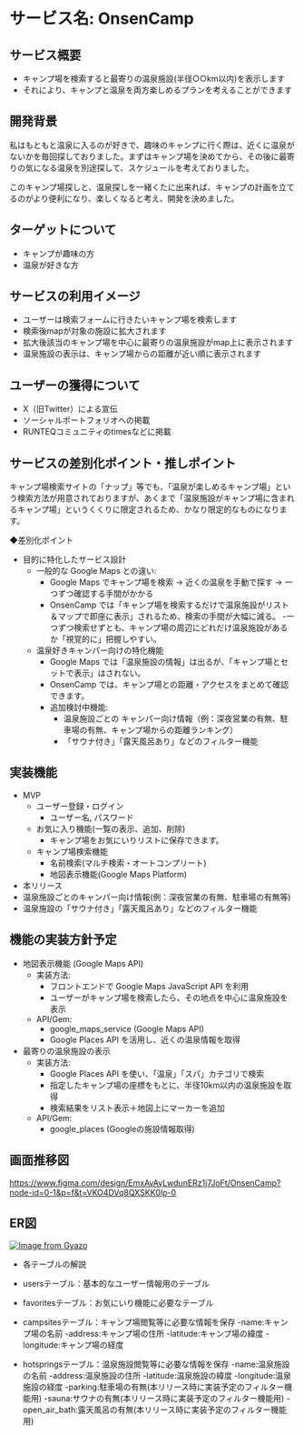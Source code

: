 # サービス名: OnsenCamp
## サービス概要
- キャンプ場を検索すると最寄りの温泉施設(半径○○km以内)を表示します
- それにより、キャンプと温泉を両方楽しめるプランを考えることができます

## 開発背景
私はもともと温泉に入るのが好きで、趣味のキャンプに行く際は、近くに温泉がないかを毎回探しておりました。まずはキャンプ場を決めてから、その後に最寄りの気になる温泉を別途探して、スケジュールを考えておりました。

このキャンプ場探しと、温泉探しを一緒くたに出来れば、キャンプの計画を立てるのがより便利になり、楽しくなると考え、開発を決めました。

## ターゲットについて
- キャンプが趣味の方
- 温泉が好きな方

## サービスの利用イメージ
 - ユーザーは検索フォームに行きたいキャンプ場を検索します
 - 検索後mapが対象の施設に拡大されます
 - 拡大後該当のキャンプ場を中心に最寄りの温泉施設がmap上に表示されます
 - 温泉施設の表示は、キャンプ場からの距離が近い順に表示されます


##  ユーザーの獲得について
- X（旧Twitter）による宣伝
- ソーシャルポートフォリオへの掲載
- RUNTEQコミュニティのtimesなどに掲載
## サービスの差別化ポイント・推しポイント
キャンプ場検索サイトの「ナップ」等でも、「温泉が楽しめるキャンプ場」という検索方法が用意されておりますが、あくまで「温泉施設がキャンプ場に含まれるキャンプ場」というくくりに限定されるため、かなり限定的なものになります。

◆差別化ポイント
- 目的に特化したサービス設計
  - 一般的な Google Maps との違い:
    - Google Maps でキャンプ場を検索 → 近くの温泉を手動で探す → 一つずつ確認する手間がかかる
    - OnsenCamp では「キャンプ場を検索するだけで温泉施設がリスト＆マップで即座に表示」されるため、検索の手間が大幅に減る。
    -一つずつ検索せずとも、キャンプ場の周辺にどれだけ温泉施設があるか「視覚的に」把握しやすい。
  - 温泉好きキャンパー向けの特化機能
    - Google Maps では「温泉施設の情報」は出るが、「キャンプ場とセットで表示」はされない。
    - OnsenCamp では、キャンプ場との距離・アクセスをまとめて確認できます。
    - 追加検討中機能:
      - 温泉施設ごとの キャンパー向け情報（例：深夜営業の有無、駐車場の有無、キャンプ場からの距離ランキング）
      - 「サウナ付き」「露天風呂あり」などのフィルター機能

## 実装機能
- MVP
  - ユーザー登録・ログイン
    - ユーザー名, パスワード
  - お気に入り機能(一覧の表示、追加、削除)
    - キャンプ場をお気にいりリストに保存できます。
  - キャンプ場検索機能
    - 名前検索(マルチ検索・オートコンプリート)
    - 地図表示機能(Google Maps Platform)
-  本リリース
  - 温泉施設ごとのキャンパー向け情報(例：深夜営業の有無、駐車場の有無等)
  - 温泉施設の「サウナ付き」「露天風呂あり」などのフィルター機能

## 機能の実装方針予定
- 地図表示機能 (Google Maps API)
  - 実装方法:
    - フロントエンドで Google Maps JavaScript API を利用
    - ユーザーがキャンプ場を検索したら、その地点を中心に温泉施設を表示
  - API/Gem:
    - google_maps_service (Google Maps API)
    - Google Places API を活用し、近くの温泉情報を取得
- 最寄りの温泉施設の表示
  - 実装方法:
    - Google Places API を使い、「温泉」「スパ」カテゴリで検索
    - 指定したキャンプ場の座標をもとに、半径10km以内の温泉施設を取得
    - 検索結果をリスト表示＋地図上にマーカーを追加
  - API/Gem:
    - google_places (Googleの施設情報取得)

## 画面推移図

https://www.figma.com/design/EmxAvAyLwdunERz1j7JoFt/OnsenCamp?node-id=0-1&p=f&t=VKO4DVq8QXSKK0lp-0

## ER図

[![Image from Gyazo](https://i.gyazo.com/ad69cffe5b921fd43c01e1e77fcbf887.png)](https://gyazo.com/ad69cffe5b921fd43c01e1e77fcbf887)

- 各テーブルの解説
 - usersテーブル：基本的なユーザー情報用のテーブル

 - favoritesテーブル：お気にいり機能に必要なテーブル

 - campsitesテーブル：キャンプ場閲覧等に必要な情報を保存
  -name:キャンプ場の名前
  -address:キャンプ場の住所
  -latitude:キャンプ場の緯度
  -longitude:キャンプ場の経度

 - hotspringsテーブル：温泉施設閲覧等に必要な情報を保存
  -name:温泉施設の名前
  -address:温泉施設の住所
  -latitude:温泉施設の緯度
  -longitude:温泉施設の経度
  -parking:駐車場の有無(本リリース時に実装予定のフィルター機能用)
  -sauna:サウナの有無(本リリース時に実装予定のフィルター機能用)
  -open_air_bath:露天風呂の有無(本リリース時に実装予定のフィルター機能用)
